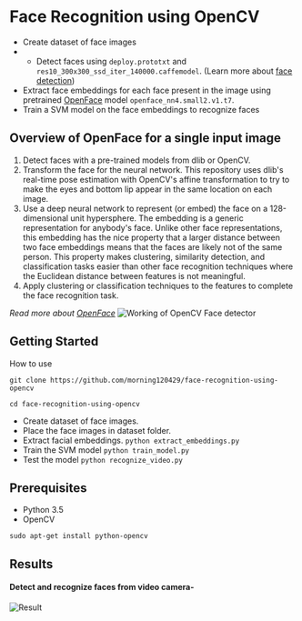 # Face Recognition using OpenCV
 - Create dataset of face images
 - - Detect faces using ```deploy.prototxt``` and ```res10_300x300_ssd_iter_140000.caffemodel```. (Learn more about [face detection](https://github.com/morning120429/face-detection))
 - Extract face embeddings for each face present in the image using pretrained [OpenFace](https://cmusatyalab.github.io/openface/) model ```openface_nn4.small2.v1.t7```. 
 - Train a SVM model on the face embeddings to recognize faces 

## Overview of OpenFace for a single input image
1. Detect faces with a pre-trained models from dlib or OpenCV.
2. Transform the face for the neural network. This repository uses dlib's real-time pose estimation with OpenCV's affine transformation to try to make the eyes and bottom lip appear in the same location on each image.
3. Use a deep neural network to represent (or embed) the face on a 128-dimensional unit hypersphere. The embedding is a generic representation for anybody's face. Unlike other face representations, this embedding has the nice property that a larger distance between two face embeddings means that the faces are likely not of the same person. This property makes clustering, similarity detection, and classification tasks easier than other face recognition techniques where the Euclidean distance between features is not meaningful.
4. Apply clustering or classification techniques to the features to complete the face recognition task.

*Read more about [OpenFace](https://cmusatyalab.github.io/openface/)*
![Working of OpenCV Face detector](https://github.com/morning120429/face-recognition-using-opencv/blob/master/images/openface.jpg)

## Getting Started
How to use
```
git clone https://github.com/morning120429/face-recognition-using-opencv
```
```
cd face-recognition-using-opencv
```
 - Create dataset of face images.
 - Place the face images in dataset folder.
 - Extract facial embeddings.
```python extract_embeddings.py```
 - Train the SVM model
```python train_model.py```
 - Test the model
```python recognize_video.py```

## Prerequisites

- Python 3.5
- OpenCV
```
sudo apt-get install python-opencv
```

## Results

#### Detect and recognize faces from video camera-
![Result](https://github.com/morning120429/face-recognition-using-opencv/blob/master/images/output1.png)
